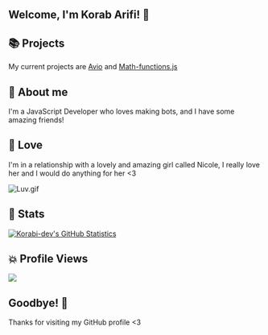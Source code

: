 ## Welcome, I'm Korab Arifi! 👋

## 📚 Projects
My current projects are [Avio](https://github.com/Korabi-dev/AvioDev) and [Math-functions.js](https://github.com/Korabi-dev/Math-functions.js)

## 📄 About me 
I'm a JavaScript Developer who loves making bots, and I have some amazing friends!

## 💖 Love
I'm in a relationship with a lovely and amazing girl called Nicole, I really love her and I would do anything for her <3

<img src="https://i.pinimg.com/originals/24/5a/82/245a82a1721047c5bc0a9fec89b26802.gif" alt ="Luv.gif">

## 🌌 Stats
[![Korabi-dev's GitHub Statistics](https://github-readme-stats.vercel.app/api?username=Korabi-dev&theme=dark&show_icons=true)]()

## 💥 Profile Views
![](https://komarev.com/ghpvc/?username=Korabi-dev)

## Goodbye! 👋
Thanks for visiting my GitHub profile <3
